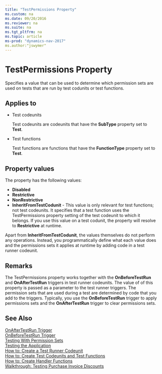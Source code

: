 ```yaml
---
title: "TestPermissions Property"
ms.custom: na
ms.date: 09/20/2016
ms.reviewer: na
ms.suite: na
ms.tgt_pltfrm: na
ms.topic: article
ms-prod: "dynamics-nav-2017"
ms.author:"jswymer"
---
```



# TestPermissions Property
Specifies a value that can be used to determine which permission sets are used on tests that are run by test codunits or test functions.

## Applies to
*  Test codeunits

    Test codeunits are codeunits that have the **SubType** property set to **Test**.
*  Test functions

    Test functions are functions that have the **FunctionType** property set to **Test**.

## Property values
The property has the following values:

*   **Disabled**
*   **Restrictive**
*   **NonRestrictive**
*   **InheritFromTestCodunit** - This value is only relevant for test functions; not test codeunits. It specifies that a test function uses the TestPermissions property setting of the test codeunit to which it belongs. If you use this value on a test codunit, the property will resolve to **Restrictive** at runtime.

Apart from **InheritFromTestCodunit**, the values themselves do not perform any operations. Instead, you programmatically define what each value does and the permissions sets it applies at runtime by adding code in a test runner codeunit.

## Remarks
The TestPermissions property works together with the **OnBeforeTestRun** and **OnAfterTestRun** triggers in test runner codeunits. The value of of this property is passed as a parameter to the test runner triggers. The permission sets that are used during a test are determined by code that you add to the triggers. Typically, you use the **OnBeforeTestRun** trigger to apply permissions sets and the **OnAfterTestRun** trigger to clear permissions sets.

## See Also
[OnAfterTestRun Trigger](trigger-onaftertestrun.md)  
[OnBeforeTestRun Trigger](trigger-onbeforetestrun.md)  
[Testing With Permission Sets](testing-permissionsets.md)  
[Testing the Application](testing-testingapplication.md)  
[How to: Create a Test Runner Codeunit](testing-howcreatetestrunnercodeunit)  
[How to: Create Test Codeunits and Test Functions](testing-howcreatetestcodeunitsfunctions.md)  
[How to: Create Handler Functions](howcreatehandlerfunctions.md)  
[Walkthrough: Testing Purchase Invoice Discounts](testing-walkthroughtestingpurchaseinvoice.md)  
